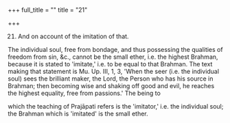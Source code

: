 +++
full_title = ""
title = "21"

+++


21. And on account of the imitation of that.

The individual soul, free from bondage, and thus possessing the qualities of freedom from sin, &c., cannot be the small ether, i.e. the highest Brahman, because it is stated to 'imitate,' i.e. to be equal to that Brahman. The text making that statement is Mu. Up. III, 1, 3, 'When the seer (i.e. the individual soul) sees the brilliant maker, the Lord, the Person who has his source in Brahman; then becoming wise and shaking off good and evil, he reaches the highest equality, free from passions.' The being to

which the teaching of Prajāpati refers is the 'imitator,' i.e. the individual soul; the Brahman which is 'imitated' is the small ether.

